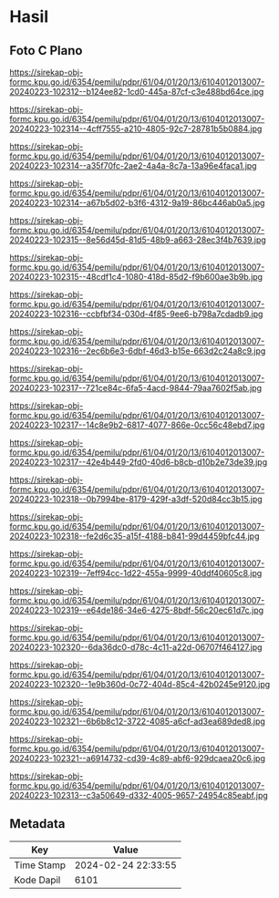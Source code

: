 # Hasil

## Foto C Plano

https://sirekap-obj-formc.kpu.go.id/6354/pemilu/pdpr/61/04/01/20/13/6104012013007-20240223-102312--b124ee82-1cd0-445a-87cf-c3e488bd64ce.jpg

https://sirekap-obj-formc.kpu.go.id/6354/pemilu/pdpr/61/04/01/20/13/6104012013007-20240223-102314--4cff7555-a210-4805-92c7-28781b5b0884.jpg

https://sirekap-obj-formc.kpu.go.id/6354/pemilu/pdpr/61/04/01/20/13/6104012013007-20240223-102314--a35f70fc-2ae2-4a4a-8c7a-13a96e4faca1.jpg

https://sirekap-obj-formc.kpu.go.id/6354/pemilu/pdpr/61/04/01/20/13/6104012013007-20240223-102314--a67b5d02-b3f6-4312-9a19-86bc446ab0a5.jpg

https://sirekap-obj-formc.kpu.go.id/6354/pemilu/pdpr/61/04/01/20/13/6104012013007-20240223-102315--8e56d45d-81d5-48b9-a663-28ec3f4b7639.jpg

https://sirekap-obj-formc.kpu.go.id/6354/pemilu/pdpr/61/04/01/20/13/6104012013007-20240223-102315--48cdf1c4-1080-418d-85d2-f9b600ae3b9b.jpg

https://sirekap-obj-formc.kpu.go.id/6354/pemilu/pdpr/61/04/01/20/13/6104012013007-20240223-102316--ccbfbf34-030d-4f85-9ee6-b798a7cdadb9.jpg

https://sirekap-obj-formc.kpu.go.id/6354/pemilu/pdpr/61/04/01/20/13/6104012013007-20240223-102316--2ec6b6e3-6dbf-46d3-b15e-663d2c24a8c9.jpg

https://sirekap-obj-formc.kpu.go.id/6354/pemilu/pdpr/61/04/01/20/13/6104012013007-20240223-102317--721ce84c-6fa5-4acd-9844-79aa7602f5ab.jpg

https://sirekap-obj-formc.kpu.go.id/6354/pemilu/pdpr/61/04/01/20/13/6104012013007-20240223-102317--14c8e9b2-6817-4077-866e-0cc56c48ebd7.jpg

https://sirekap-obj-formc.kpu.go.id/6354/pemilu/pdpr/61/04/01/20/13/6104012013007-20240223-102317--42e4b449-2fd0-40d6-b8cb-d10b2e73de39.jpg

https://sirekap-obj-formc.kpu.go.id/6354/pemilu/pdpr/61/04/01/20/13/6104012013007-20240223-102318--0b7994be-8179-429f-a3df-520d84cc3b15.jpg

https://sirekap-obj-formc.kpu.go.id/6354/pemilu/pdpr/61/04/01/20/13/6104012013007-20240223-102318--fe2d6c35-a15f-4188-b841-99d4459bfc44.jpg

https://sirekap-obj-formc.kpu.go.id/6354/pemilu/pdpr/61/04/01/20/13/6104012013007-20240223-102319--7eff94cc-1d22-455a-9999-40ddf40605c8.jpg

https://sirekap-obj-formc.kpu.go.id/6354/pemilu/pdpr/61/04/01/20/13/6104012013007-20240223-102319--e64de186-34e6-4275-8bdf-56c20ec61d7c.jpg

https://sirekap-obj-formc.kpu.go.id/6354/pemilu/pdpr/61/04/01/20/13/6104012013007-20240223-102320--6da36dc0-d78c-4c11-a22d-06707f464127.jpg

https://sirekap-obj-formc.kpu.go.id/6354/pemilu/pdpr/61/04/01/20/13/6104012013007-20240223-102320--1e9b360d-0c72-404d-85c4-42b0245e9120.jpg

https://sirekap-obj-formc.kpu.go.id/6354/pemilu/pdpr/61/04/01/20/13/6104012013007-20240223-102321--6b6b8c12-3722-4085-a6cf-ad3ea689ded8.jpg

https://sirekap-obj-formc.kpu.go.id/6354/pemilu/pdpr/61/04/01/20/13/6104012013007-20240223-102321--a6914732-cd39-4c89-abf6-929dcaea20c6.jpg

https://sirekap-obj-formc.kpu.go.id/6354/pemilu/pdpr/61/04/01/20/13/6104012013007-20240223-102313--c3a50649-d332-4005-9657-24954c85eabf.jpg


## Metadata

| Key        | Value               |
| ---------- | ------------------- |
| Time Stamp | 2024-02-24 22:33:55 |
| Kode Dapil | 6101                |



